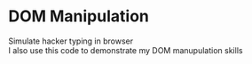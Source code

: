 # DOM Manipulation
Simulate hacker typing in browser
<br>
I also use this code to demonstrate my DOM manupulation skills
